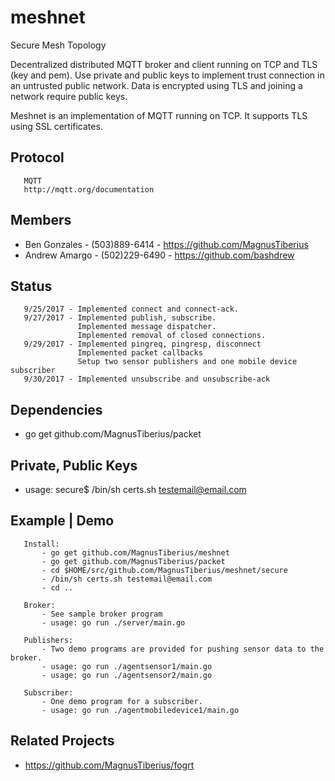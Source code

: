 # meshnet
Secure Mesh Topology

Decentralized distributed MQTT broker and client running on TCP and TLS (key and pem). Use private and public keys to implement trust connection in an untrusted public network. Data is encrypted using TLS and joining a network require public keys.


Meshnet is an implementation of MQTT running on TCP. It supports TLS using SSL certificates.

## Protocol
```
   MQTT
   http://mqtt.org/documentation
```

## Members

  * Ben Gonzales - (503)889-6414 - https://github.com/MagnusTiberius
  * Andrew Amargo - (502)229-6490 - https://github.com/bashdrew

## Status
```
   9/25/2017 - Implemented connect and connect-ack.
   9/27/2017 - Implemented publish, subscribe.
               Implemented message dispatcher.
               Implemented removal of closed connections.
   9/29/2017 - Implemented pingreq, pingresp, disconnect
               Implemented packet callbacks
               Setup two sensor publishers and one mobile device subscriber
   9/30/2017 - Implemented unsubscribe and unsubscribe-ack
```

## Dependencies

* go get github.com/MagnusTiberius/packet

## Private, Public Keys

* usage: secure$ /bin/sh certs.sh testemail@email.com


## Example | Demo

```
   Install:
       - go get github.com/MagnusTiberius/meshnet
       - go get github.com/MagnusTiberius/packet
       - cd $HOME/src/github.com/MagnusTiberius/meshnet/secure
       - /bin/sh certs.sh testemail@email.com
       - cd ..
```

```
   Broker: 
       - See sample broker program
       - usage: go run ./server/main.go
```

```
   Publishers:
       - Two demo programs are provided for pushing sensor data to the broker.
       - usage: go run ./agentsensor1/main.go
       - usage: go run ./agentsensor2/main.go
```

```
   Subscriber:
       - One demo program for a subscriber.
       - usage: go run ./agentmobiledevice1/main.go
```

## Related Projects
* https://github.com/MagnusTiberius/fogrt

